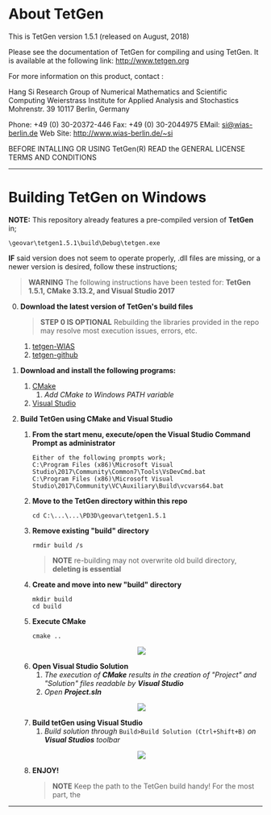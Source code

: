 
# About TetGen #
This is TetGen version 1.5.1 (released on August, 2018)

Please see the documentation of TetGen for compiling and using TetGen.
It is available at the following link:
http://www.tetgen.org

For more information on this product, contact :

  Hang Si
  Research Group of Numerical Mathematics and Scientific Computing
  Weierstrass Institute for Applied Analysis and Stochastics
  Mohrenstr. 39
  10117 Berlin, Germany

 Phone: +49 (0) 30-20372-446   Fax: +49 (0) 30-2044975
 EMail: <si@wias-berlin.de>
 Web Site: http://www.wias-berlin.de/~si

BEFORE INTALLING OR USING TetGen(R) READ the 
GENERAL LICENSE TERMS AND CONDITIONS

---

# Building TetGen on Windows #
**NOTE:** This repository already features a pre-compiled version of **TetGen** in;
```
\geovar\tetgen1.5.1\build\Debug\tetgen.exe
```
**IF** said version does not seem to operate properly, .dll files are missing, or a newer version is desired, follow these instructions;
> **WARNING** The following instructions have been tested for: **TetGen 1.5.1, CMake 3.13.2, and Visual Studio 2017**

0.  **Download the latest version of TetGen's build files**
    > **STEP 0 IS OPTIONAL** Rebuilding the libraries provided in the repo may resolve most execution issues, errors, etc.
    1.   [tetgen-WIAS](http://wias-berlin.de/software/index.jsp?id=TetGen&lang=1#Download)
    2.   [tetgen-github](https://github.com/ufz/tetgen)
    

1.  **Download and install the following programs:**
    1.  [CMake](https://cmake.org/download/)
        1.  _Add CMake to Windows PATH variable_
    2.  [Visual Studio](https://visualstudio.microsoft.com/vs/community/)
    
2.  **Build TetGen using CMake and Visual Studio**
    1.  **From the start menu, execute/open the Visual Studio Command Prompt as administrator**
        ```
        Either of the following prompts work;
        C:\Program Files (x86)\Microsoft Visual Studio\2017\Community\Common7\Tools\VsDevCmd.bat
        C:\Program Files (x86)\Microsoft Visual Studio\2017\Community\VC\Auxiliary\Build\vcvars64.bat
        ```
    2.  **Move to the TetGen directory within this repo**
        ```
        cd C:\...\...\PD3D\geovar\tetgen1.5.1
        ```
    3.  **Remove existing "build" directory**
        ```
        rmdir build /s
        ```
        > **NOTE** re-building may not overwrite old build directory, **deleting is essential**
    4.  **Create and move into new "build" directory**
        ```
        mkdir build
        cd build
        ```
    5.  **Execute CMake**
        ```
        cmake ..
        ```
      <p align="center"><img src="https://github.com/pd3d/geovar/blob/win2/tetgen1.5.1/media/fig_cmake_results.PNG"></p>
    
    6.  **Open Visual Studio Solution**
        1.  _The execution of **CMake** results in the creation of "Project" and "Solution" files readable by **Visual Studio**_
        2.  _Open **Project.sln**_
      
      <p align="center"><img src="https://github.com/pd3d/geovar/blob/win2/tetgen1.5.1/media/fig_vs_solutions.png"></p>
    
    7.  **Build tetGen using Visual Studio**
        1.  _Build solution through_ `Build>Build Solution (Ctrl+Shift+B)` _on **Visual Studios** toolbar_
      
      <p align="center"><img src="https://github.com/pd3d/geovar/blob/win2/tetgen1.5.1/media/fig_vs_build.PNG"></p>
      
    8.  **ENJOY!**
        > **NOTE** Keep the path to the TetGen build handy! For the most part, the 
      
       
        
    
     
---

